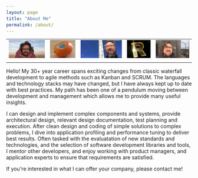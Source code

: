 ```yaml
---
layout: page
title: "About Me"
permalink: /about/
---
```


|   |   |   |   |   |  
|---|---|---|---|---|
|![Rob in India](/assets/rob_india.jpg)|![A kumquat](/assets/my_kumquat.jpg)|![Rob at peak](/assets/rob_peak.jpg)|![An R](/assets/my_R.jpg)|![Rob behind bars](/assets/rob_bars.jpg)|
|   |   |   |   |   |

Hello! My 30+ year career spans exciting changes from classic waterfall development to agile methods such as Kanban and SCRUM. The languages and technology stacks may have changed, but I have always kept up to date with best practices. My path has been one of a pendulum moving between development and management which allows me to provide many useful insights.

I can design and implement complex components and systems, provide architectural design, relevant design documentation, test planning and execution. After clean design and coding of simple solutions to complex problems, I dive into application profiling and performance tuning to deliver best results.
Often tasked with the evaluatation of new standards and technologies, and the selection of software development libraries and tools, I mentor other developers, and enjoy working with product managers, and application experts to ensure that requirements are satisfied.

If you're interested in what I can offer your company, please contact me!
